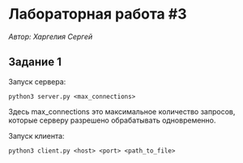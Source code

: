 # Лабораторная работа #3
*Автор: Харгелия Сергей*

## Задание 1
Запуск сервера: 
```shell
python3 server.py <max_connections>
```

Здесь max_connections это максимальное количество запросов, которые серверу разрешено обрабатывать одновременно. 

Запуск клиента: 
```shell
python3 client.py <host> <port> <path_to_file>
```
